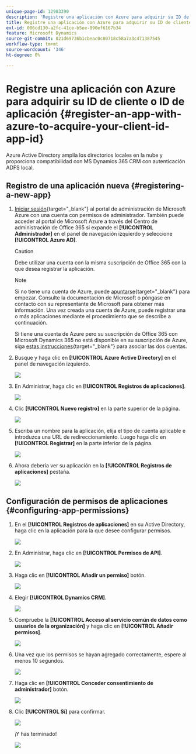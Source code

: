 ```yaml
---
unique-page-id: 12983390
description: 'Registre una aplicación con Azure para adquirir su ID de cliente o ID de aplicación: documentos de Marketo, documentación del producto'
title: Registre una aplicación con Azure para adquirir su ID de cliente o ID de aplicación
exl-id: 006cd130-a2fc-41ce-b5ee-890ef6167b34
feature: Microsoft Dynamics
source-git-commit: 821d69736b1cbeac0c80718c58a7a3c471387545
workflow-type: tm+mt
source-wordcount: '346'
ht-degree: 0%

---
```


# Registre una aplicación con Azure para adquirir su ID de cliente o ID de aplicación {#register-an-app-with-azure-to-acquire-your-client-id-app-id}

Azure Active Directory amplía los directorios locales en la nube y proporciona compatibilidad con MS Dynamics 365 CRM con autenticación ADFS local.

## Registro de una aplicación nueva {#registering-a-new-app}

1. [Iniciar sesión](https://login.microsoftonline.com/){target="_blank"} al portal de administración de Microsoft Azure con una cuenta con permisos de administrador. También puede acceder al portal de Microsoft Azure a través del Centro de administración de Office 365 si expande el **[!UICONTROL Administrador]** en el panel de navegación izquierdo y seleccione **[!UICONTROL Azure AD]**.

   >[!CAUTION]
   >
   >Debe utilizar una cuenta con la misma suscripción de Office 365 con la que desea registrar la aplicación.

   >[!NOTE]
   >
   >Si no tiene una cuenta de Azure, puede [apuntarse](https://azure.microsoft.com/en-us/free/){target="_blank"} para empezar. Consulte la documentación de Microsoft o póngase en contacto con su representante de Microsoft para obtener más información. Una vez creada una cuenta de Azure, puede registrar una o más aplicaciones mediante el procedimiento que se describe a continuación.
   >
   >
   >Si tiene una cuenta de Azure pero su suscripción de Office 365 con Microsoft Dynamics 365 no está disponible en su suscripción de Azure, siga [estas instrucciones](https://msdn.microsoft.com/office/office365/howto/setup-development-environment#bk_CreateAzureSubscription){target="_blank"} para asociar las dos cuentas.

1. Busque y haga clic en **[!UICONTROL Azure Active Directory]** en el panel de navegación izquierdo.

   ![](assets/two.png)

1. En Administrar, haga clic en **[!UICONTROL Registros de aplicaciones]**.

   ![](assets/three.png)

1. Clic **[!UICONTROL Nuevo registro]** en la parte superior de la página.

   ![](assets/four.png)

1. Escriba un nombre para la aplicación, elija el tipo de cuenta aplicable e introduzca una URL de redireccionamiento. Luego haga clic en **[!UICONTROL Registrar]** en la parte inferior de la página.

   ![](assets/five.png)

1. Ahora debería ver su aplicación en la **[!UICONTROL Registros de aplicaciones]** pestaña.

   ![](assets/six.png)

## Configuración de permisos de aplicaciones {#configuring-app-permissions}

1. En el **[!UICONTROL Registros de aplicaciones]** en su Active Directory, haga clic en la aplicación para la que desee configurar permisos.

   ![](assets/seven.png)

1. En Administrar, haga clic en **[!UICONTROL Permisos de API]**.

   ![](assets/eight.png)

1. Haga clic en **[!UICONTROL Añadir un permiso]** botón.

   ![](assets/nine.png)

1. Elegir **[!UICONTROL Dynamics CRM]**.

   ![](assets/ten.png)

1. Compruebe la **[!UICONTROL Acceso al servicio común de datos como usuarios de la organización]** y haga clic en **[!UICONTROL Añadir permisos]**.

   ![](assets/eleven.png)

1. Una vez que los permisos se hayan agregado correctamente, espere al menos 10 segundos.

   ![](assets/twelve.png)

1. Haga clic en **[!UICONTROL Conceder consentimiento de administrador]** botón.

   ![](assets/thirteen.png)

1. Clic **[!UICONTROL Sí]** para confirmar.

   ![](assets/fourteen.png)

   ¡Y has terminado!

   ![](assets/fifteen.png)
